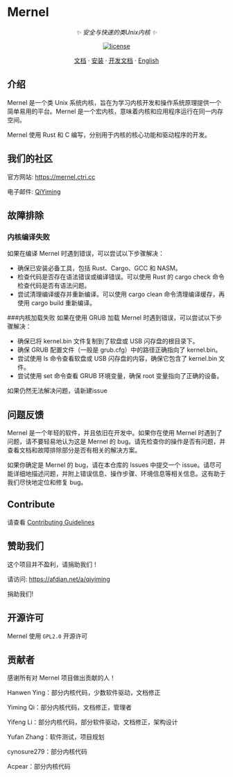 # Mernel
<div align="center">

_✨ 安全与快速的类Unix内核 ✨_

</div>

<p align="center">
  <a href="https://raw.githubusercontent.com/Maxx-Developers/Mernel/master/LICENSE">
    <img src="https://img.shields.io/github/license/Maxx-Developers/Mernel" alt="license">
</p>


<p align="center">
  <a href="mernel.ctri.cc/docs">文档</a>
  ·
  <a href="https:/mernel.ctri.cc/docs/start/installation">安装</a>
  ·
  <a href="https://mernel.ctri.cc/dev-docs">开发文档</a>
  ·
  <a href="https://github.com/Maxx-Developers/Mernel/blob/master/README.md">English</a>
</p>

## 介绍

Mernel 是一个类 Unix 系统内核，旨在为学习内核开发和操作系统原理提供一个简单易用的平台。Mernel 是一个宏内核，意味着内核和应用程序运行在同一内存空间。

Mernel 使用 Rust 和 C 编写，分别用于内核的核心功能和驱动程序的开发。



## 我们的社区

官方网站: https://mernel.ctri.cc


电子邮件: [QiYiming](mailto:qiyiming@codereservice.top)




## 故障排除
### 内核编译失败
如果在编译 Mernel 时遇到错误，可以尝试以下步骤解决：

- 确保已安装必备工具，包括 Rust、Cargo、GCC 和 NASM。
- 检查代码是否存在语法错误或编译错误。可以使用 Rust 的 cargo check 命令检查代码是否有语法问题。
- 尝试清理编译缓存并重新编译。可以使用 cargo clean 命令清理编译缓存，再使用 cargo build 重新编译。

###内核加载失败
如果在使用 GRUB 加载 Mernel 时遇到错误，可以尝试以下步骤解决：

- 确保已将 kernel.bin 文件复制到了软盘或 USB 闪存盘的根目录下。
- 确保 GRUB 配置文件（一般是 grub.cfg）中的路径正确指向了 kernel.bin。
- 尝试使用 ls 命令查看软盘或 USB 闪存盘的内容，确保它包含了 kernel.bin 文件。
- 尝试使用 set 命令查看 GRUB 环境变量，确保 root 变量指向了正确的设备。

如果仍然无法解决问题，请新建issue

## 问题反馈

Mernel 是一个年轻的软件，并且依旧在开发中。如果你在使用 Mernel 时遇到了问题，请不要轻易地认为这是 Mernel 的 bug。请先检查你的操作是否有问题，并查看文档和故障排除部分是否有相关的解决方案。

如果你确定是 Mernel 的 bug，请在本仓库的 Issues 中提交一个 issue。请尽可能详细地描述问题，并附上错误信息、操作步骤、环境信息等相关信息。这有助于我们尽快地定位和修复 bug。



## Contribute

请查看 [Contributing Guidelines](./CONTRIBUTING.md)


## 赞助我们
这个项目并不盈利，请捐助我们！

请访问: https://afdian.net/a/qiyiming

捐助我们!


## 开源许可

Mernel 使用 ```GPL2.0``` 开源许可


## 贡献者
感谢所有对 Mernel 项目做出贡献的人！

Hanwen Ying：部分内核代码，少数软件驱动，文档修正

Yiming Qi：部分内核代码，文档修正，管理者

Yifeng Li：部分内核代码，部分软件驱动，文档修正，架构设计

Yufan Zhang：软件测试，项目规划

cynosure279：部分内核代码

Acpear：部分内核代码

